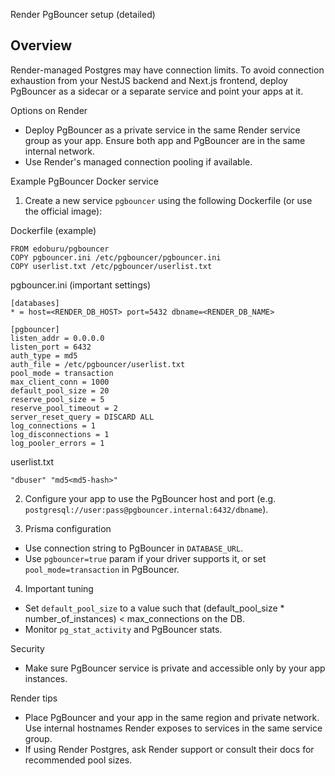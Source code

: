 Render PgBouncer setup (detailed)

Overview
--------
Render-managed Postgres may have connection limits. To avoid connection exhaustion from your NestJS backend and Next.js frontend, deploy PgBouncer as a sidecar or a separate service and point your apps at it.

Options on Render
- Deploy PgBouncer as a private service in the same Render service group as your app. Ensure both app and PgBouncer are in the same internal network.
- Use Render's managed connection pooling if available.

Example PgBouncer Docker service
1. Create a new service `pgbouncer` using the following Dockerfile (or use the official image):

Dockerfile (example)
```
FROM edoburu/pgbouncer
COPY pgbouncer.ini /etc/pgbouncer/pgbouncer.ini
COPY userlist.txt /etc/pgbouncer/userlist.txt
```

pgbouncer.ini (important settings)
```
[databases]
* = host=<RENDER_DB_HOST> port=5432 dbname=<RENDER_DB_NAME>

[pgbouncer]
listen_addr = 0.0.0.0
listen_port = 6432
auth_type = md5
auth_file = /etc/pgbouncer/userlist.txt
pool_mode = transaction
max_client_conn = 1000
default_pool_size = 20
reserve_pool_size = 5
reserve_pool_timeout = 2
server_reset_query = DISCARD ALL
log_connections = 1
log_disconnections = 1
log_pooler_errors = 1
```

userlist.txt
```
"dbuser" "md5<md5-hash>"
```

2. Configure your app to use the PgBouncer host and port (e.g. `postgresql://user:pass@pgbouncer.internal:6432/dbname`).

3. Prisma configuration
- Use connection string to PgBouncer in `DATABASE_URL`.
- Use `pgbouncer=true` param if your driver supports it, or set `pool_mode=transaction` in PgBouncer.

4. Important tuning
- Set `default_pool_size` to a value such that (default_pool_size * number_of_instances) < max_connections on the DB.
- Monitor `pg_stat_activity` and PgBouncer stats.

Security
- Make sure PgBouncer service is private and accessible only by your app instances.

Render tips
- Place PgBouncer and your app in the same region and private network. Use internal hostnames Render exposes to services in the same service group.
- If using Render Postgres, ask Render support or consult their docs for recommended pool sizes.
